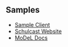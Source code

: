 ## Samples

- [Sample Client](./sample-client)
- [Schulcast Website](https://github.com/Schulcast/Website)
- [MoDeL Docs](./model-docs)